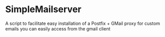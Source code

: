 # SimpleMailserver
A script to facilitate easy installation of a Postfix + GMail proxy for custom emails you can easily access from the gmail client

